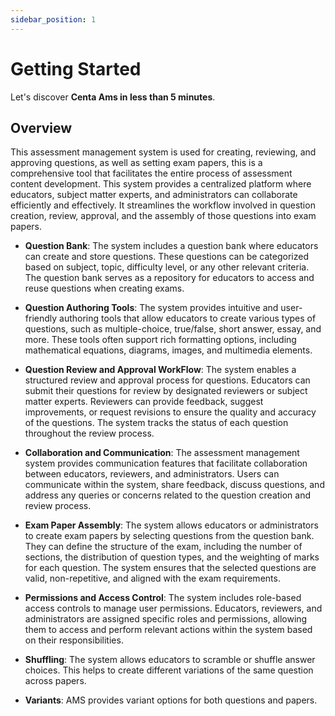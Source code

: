```yaml
---
sidebar_position: 1
---
```


# Getting Started

Let's discover **Centa Ams in less than 5 minutes**.

<!-- ### What you'll need

- [Node.js](https://nodejs.org/en/download/) version 16.14 or above:
  - When installing Node.js, you are recommended to check all checkboxes related to dependencies. -->

## Overview

This assessment management system is used for creating, reviewing, and approving questions, as well as setting exam papers, this is a comprehensive tool that facilitates the entire process of assessment content development. This system provides a centralized platform where educators, subject matter experts, and administrators can collaborate efficiently and effectively. It streamlines the workflow involved in question creation, review, approval, and the assembly of those questions into exam papers.

- **Question Bank**: The system includes a question bank where educators can create and store questions. These questions can be categorized based on subject, topic, difficulty level, or any other relevant criteria. The question bank serves as a repository for educators to access and reuse questions when creating exams.

- **Question Authoring Tools**: The system provides intuitive and user-friendly authoring tools that allow educators to create various types of questions, such as multiple-choice, true/false, short answer, essay, and more. These tools often support rich formatting options, including mathematical equations, diagrams, images, and multimedia elements.

- **Question Review and Approval WorkFlow**: The system enables a structured review and approval process for questions. Educators can submit their questions for review by designated reviewers or subject matter experts. Reviewers can provide feedback, suggest improvements, or request revisions to ensure the quality and accuracy of the questions. The system tracks the status of each question throughout the review process.

- **Collaboration and Communication**: The assessment management system provides communication features that facilitate collaboration between educators, reviewers, and administrators. Users can communicate within the system, share feedback, discuss questions, and address any queries or concerns related to the question creation and review process.

- **Exam Paper Assembly**: The system allows educators or administrators to create exam papers by selecting questions from the question bank. They can define the structure of the exam, including the number of sections, the distribution of question types, and the weighting of marks for each question. The system ensures that the selected questions are valid, non-repetitive, and aligned with the exam requirements.

- **Permissions and Access Control**: The system includes role-based access controls to manage user permissions. Educators, reviewers, and administrators are assigned specific roles and permissions, allowing them to access and perform relevant actions within the system based on their responsibilities.

- **Shuffling**: The system allows educators to scramble or shuffle answer choices. This helps to create different variations of the same question across papers.

- **Variants**: AMS provides variant options for both questions and papers.

<!-- ## Dashboard

![Dashboard](/img/centa-1.png)

### Stages

- **Work Requests**: This shows the total number of Work requests issued

- **Pending Reviews**: This count represents the total number of questions pending for review

- **Pending Approvals**: This count represents the total number of questions pending for approval

- **Closed Work Requests**: This count represents the number of Work requests closed by all users

- **Total Paper Requests**: This count represents the total number of Paper Requests issued

- **Pending Papers**: This count represents the total number of papers pending for approval -->
